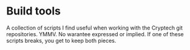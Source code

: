 Build tools
===========

A collection of scripts I find useful when working with the Cryptech
git repositories.  YMMV.  No warantee expressed or implied.  If one of
these scripts breaks, you get to keep both pieces.
